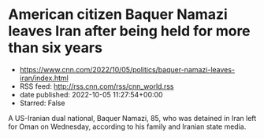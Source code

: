 # American citizen Baquer Namazi leaves Iran after being held for more than six years
 - https://www.cnn.com/2022/10/05/politics/baquer-namazi-leaves-iran/index.html
 - RSS feed: http://rss.cnn.com/rss/cnn_world.rss
 - date published: 2022-10-05 11:27:54+00:00
 - Starred: False

A US-Iranian dual national, Baquer Namazi, 85, who was detained in Iran left for Oman on Wednesday, according to his family and Iranian state media.
